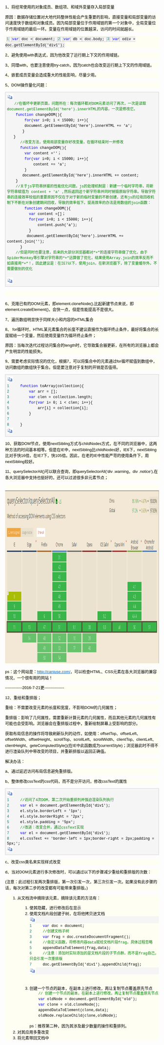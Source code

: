 <?xml version="1.0" encoding="UTF-8"?>
<!DOCTYPE html PUBLIC "-//W3C//DTD XHTML 1.0 Transitional//EN" "http://www.w3.org/TR/xhtml1/DTD/xhtml1-transitional.dtd">
<html><head><meta http-equiv="Content-Type" content="text/html; charset=UTF-8"/><meta name="exporter-version" content="Evernote Mac 6.12.2 (455489)"/><meta name="author" content="Tiffany"/><meta name="created" content="2017-10-26 13:28:31 +0000"/><meta name="source" content="desktop.mac"/><meta name="updated" content="2017-10-26 13:28:53 +0000"/><title>高性能javascript</title></head><body><div><span style="line-height: 1.5; color: rgb(0, 0, 0); font-size: 13px; text-indent: 0px; font-family: Verdana, Arial, Helvetica, sans-serif; font-variant-ligatures: normal; font-variant-caps: normal; letter-spacing: normal; orphans: 2; text-transform: none; white-space: normal; widows: 2; word-spacing: 0px; -webkit-text-stroke-width: 0px; background-color: rgb(254, 254, 242); -en-paragraph: true;">1、将经常使用的对象成员、数组项、和域外变量存入局部变量</span></div><div style="padding: 0px; line-height: 1.5; color: rgb(0, 0, 0); font-size: 13px; text-indent: 0px; font-family: Verdana, Arial, Helvetica, sans-serif; font-variant-ligatures: normal; font-variant-caps: normal; letter-spacing: normal; orphans: 2; text-align: left; text-transform: none; white-space: normal; widows: 2; word-spacing: 0px; -webkit-text-stroke-width: 0px; background-color: rgb(254, 254, 242); -en-paragraph: true; margin-top: 1em; margin-bottom: 1em;"><span style="line-height: 1.5; color: rgb(0, 0, 0); font-size: 13px; text-indent: 0px; font-family: Verdana, Arial, Helvetica, sans-serif; font-variant-ligatures: normal; font-variant-caps: normal; letter-spacing: normal; orphans: 2; text-transform: none; white-space: normal; widows: 2; word-spacing: 0px; -webkit-text-stroke-width: 0px; background-color: rgb(254, 254, 242); -en-paragraph: true;">原因：数据存储位置对大地代码整体性能会产生重要的影响，直接变量和局部变量的访问速度快于数组和对象成员。因为局部变量位于作用域链的第一个对象中，全局变量位于作用域链的最后一环。变量在作用域链的位置越深，访问的时间就越长。</span></div><div style="padding: 0px; line-height: 1.5; color: rgb(0, 0, 0); font-size: 13px; text-indent: 0px; font-family: Verdana, Arial, Helvetica, sans-serif; font-variant-ligatures: normal; font-variant-caps: normal; letter-spacing: normal; orphans: 2; text-align: left; text-transform: none; white-space: normal; widows: 2; word-spacing: 0px; -webkit-text-stroke-width: 0px; background-color: rgb(254, 254, 242); -en-paragraph: true; margin-top: 1em; margin-bottom: 1em;"><span style="line-height: 1.5; color: rgb(0, 0, 0); font-size: 13px; text-indent: 0px; font-family: Verdana, Arial, Helvetica, sans-serif; font-variant-ligatures: normal; font-variant-caps: normal; letter-spacing: normal; orphans: 2; text-transform: none; white-space: normal; widows: 2; word-spacing: 0px; -webkit-text-stroke-width: 0px; background-color: rgb(254, 254, 242); -en-paragraph: true;"> </span><span style="line-height: 1.5; color: rgb(0, 128, 128); font-size: 12px !important; text-indent: 0px; font-family: &quot;Courier New&quot; !important; font-variant-ligatures: normal; font-variant-caps: normal; letter-spacing: normal; orphans: 2; text-transform: none; white-space: normal; widows: 2; word-spacing: 0px; -webkit-text-stroke-width: 0px; background-color: rgb(245, 245, 245); -en-paragraph: true; border: 1px solid rgb(204, 204, 204); overflow: auto;">1</span><span style="line-height: 1.5; color: rgb(0, 0, 0); font-size: 12px !important; text-indent: 0px; font-family: &quot;Courier New&quot; !important; font-variant-ligatures: normal; font-variant-caps: normal; letter-spacing: normal; orphans: 2; text-transform: none; white-space: normal; widows: 2; word-spacing: 0px; -webkit-text-stroke-width: 0px; background-color: rgb(245, 245, 245); -en-paragraph: true; border: 1px solid rgb(204, 204, 204); overflow: auto;"> </span><span style="line-height: 1.5; color: rgb(0, 0, 255); font-size: 12px !important; text-indent: 0px; font-family: &quot;Courier New&quot; !important; font-variant-ligatures: normal; font-variant-caps: normal; letter-spacing: normal; orphans: 2; text-transform: none; white-space: normal; widows: 2; word-spacing: 0px; -webkit-text-stroke-width: 0px; background-color: rgb(245, 245, 245); -en-paragraph: true; border: 1px solid rgb(204, 204, 204); overflow: auto;">var</span><span style="line-height: 1.5; color: rgb(0, 0, 0); font-size: 12px !important; text-indent: 0px; font-family: &quot;Courier New&quot; !important; font-variant-ligatures: normal; font-variant-caps: normal; letter-spacing: normal; orphans: 2; text-transform: none; white-space: normal; widows: 2; word-spacing: 0px; -webkit-text-stroke-width: 0px; background-color: rgb(245, 245, 245); -en-paragraph: true; border: 1px solid rgb(204, 204, 204); overflow: auto;"> doc =</span><span style="line-height: 1.5; color: rgb(0, 0, 0); font-size: 12px !important; text-indent: 0px; font-family: &quot;Courier New&quot; !important; font-variant-ligatures: normal; font-variant-caps: normal; letter-spacing: normal; orphans: 2; text-transform: none; white-space: normal; widows: 2; word-spacing: 0px; -webkit-text-stroke-width: 0px; background-color: rgb(245, 245, 245); -en-paragraph: true; border: 1px solid rgb(204, 204, 204); overflow: auto;"> document; </span><span style="line-height: 1.5; color: rgb(0, 128, 128); font-size: 12px !important; text-indent: 0px; font-family: &quot;Courier New&quot; !important; font-variant-ligatures: normal; font-variant-caps: normal; letter-spacing: normal; orphans: 2; text-transform: none; white-space: normal; widows: 2; word-spacing: 0px; -webkit-text-stroke-width: 0px; background-color: rgb(245, 245, 245); -en-paragraph: true; border: 1px solid rgb(204, 204, 204); overflow: auto;">2</span><span style="line-height: 1.5; color: rgb(0, 0, 0); font-size: 12px !important; text-indent: 0px; font-family: &quot;Courier New&quot; !important; font-variant-ligatures: normal; font-variant-caps: normal; letter-spacing: normal; orphans: 2; text-transform: none; white-space: normal; widows: 2; word-spacing: 0px; -webkit-text-stroke-width: 0px; background-color: rgb(245, 245, 245); -en-paragraph: true; border: 1px solid rgb(204, 204, 204); overflow: auto;"> </span><span style="line-height: 1.5; color: rgb(0, 0, 255); font-size: 12px !important; text-indent: 0px; font-family: &quot;Courier New&quot; !important; font-variant-ligatures: normal; font-variant-caps: normal; letter-spacing: normal; orphans: 2; text-transform: none; white-space: normal; widows: 2; word-spacing: 0px; -webkit-text-stroke-width: 0px; background-color: rgb(245, 245, 245); -en-paragraph: true; border: 1px solid rgb(204, 204, 204); overflow: auto;">var</span><span style="line-height: 1.5; color: rgb(0, 0, 0); font-size: 12px !important; text-indent: 0px; font-family: &quot;Courier New&quot; !important; font-variant-ligatures: normal; font-variant-caps: normal; letter-spacing: normal; orphans: 2; text-transform: none; white-space: normal; widows: 2; word-spacing: 0px; -webkit-text-stroke-width: 0px; background-color: rgb(245, 245, 245); -en-paragraph: true; border: 1px solid rgb(204, 204, 204); overflow: auto;"> db =</span><span style="line-height: 1.5; color: rgb(0, 0, 0); font-size: 12px !important; text-indent: 0px; font-family: &quot;Courier New&quot; !important; font-variant-ligatures: normal; font-variant-caps: normal; letter-spacing: normal; orphans: 2; text-transform: none; white-space: normal; widows: 2; word-spacing: 0px; -webkit-text-stroke-width: 0px; background-color: rgb(245, 245, 245); -en-paragraph: true; border: 1px solid rgb(204, 204, 204); overflow: auto;"> doc.body; </span><span style="line-height: 1.5; color: rgb(0, 128, 128); font-size: 12px !important; text-indent: 0px; font-family: &quot;Courier New&quot; !important; font-variant-ligatures: normal; font-variant-caps: normal; letter-spacing: normal; orphans: 2; text-transform: none; white-space: normal; widows: 2; word-spacing: 0px; -webkit-text-stroke-width: 0px; background-color: rgb(245, 245, 245); -en-paragraph: true; border: 1px solid rgb(204, 204, 204); overflow: auto;">3</span><span style="line-height: 1.5; color: rgb(0, 0, 0); font-size: 12px !important; text-indent: 0px; font-family: &quot;Courier New&quot; !important; font-variant-ligatures: normal; font-variant-caps: normal; letter-spacing: normal; orphans: 2; text-transform: none; white-space: normal; widows: 2; word-spacing: 0px; -webkit-text-stroke-width: 0px; background-color: rgb(245, 245, 245); -en-paragraph: true; border: 1px solid rgb(204, 204, 204); overflow: auto;"> </span><span style="line-height: 1.5; color: rgb(0, 0, 255); font-size: 12px !important; text-indent: 0px; font-family: &quot;Courier New&quot; !important; font-variant-ligatures: normal; font-variant-caps: normal; letter-spacing: normal; orphans: 2; text-transform: none; white-space: normal; widows: 2; word-spacing: 0px; -webkit-text-stroke-width: 0px; background-color: rgb(245, 245, 245); -en-paragraph: true; border: 1px solid rgb(204, 204, 204); overflow: auto;">var</span><span style="line-height: 1.5; color: rgb(0, 0, 0); font-size: 12px !important; text-indent: 0px; font-family: &quot;Courier New&quot; !important; font-variant-ligatures: normal; font-variant-caps: normal; letter-spacing: normal; orphans: 2; text-transform: none; white-space: normal; widows: 2; word-spacing: 0px; -webkit-text-stroke-width: 0px; background-color: rgb(245, 245, 245); -en-paragraph: true; border: 1px solid rgb(204, 204, 204); overflow: auto;"> odiv = doc.getElementById('div1');</span><span style="line-height: 1.5; color: rgb(0, 0, 0); font-size: 13px; text-indent: 0px; font-family: Verdana, Arial, Helvetica, sans-serif; font-variant-ligatures: normal; font-variant-caps: normal; letter-spacing: normal; orphans: 2; text-transform: none; white-space: normal; widows: 2; word-spacing: 0px; -webkit-text-stroke-width: 0px; background-color: rgb(254, 254, 242); -en-paragraph: true;"> </span></div><div style="padding: 0px; line-height: 1.5; color: rgb(0, 0, 0); font-size: 13px; text-indent: 0px; font-family: Verdana, Arial, Helvetica, sans-serif; font-variant-ligatures: normal; font-variant-caps: normal; letter-spacing: normal; orphans: 2; text-align: left; text-transform: none; white-space: normal; widows: 2; word-spacing: 0px; -webkit-text-stroke-width: 0px; background-color: rgb(254, 254, 242); -en-paragraph: true; margin-top: 1em; margin-bottom: 1em;"><span style="line-height: 1.5; color: rgb(0, 0, 0); font-size: 13px; text-indent: 0px; font-family: Verdana, Arial, Helvetica, sans-serif; font-variant-ligatures: normal; font-variant-caps: normal; letter-spacing: normal; orphans: 2; text-transform: none; white-space: normal; widows: 2; word-spacing: 0px; -webkit-text-stroke-width: 0px; background-color: rgb(254, 254, 242); -en-paragraph: true;">2、避免使用with表达式，因为他改变了运行期上下文的作用域链。</span></div><div style="padding: 0px; line-height: 1.5; color: rgb(0, 0, 0); font-size: 13px; text-indent: 0px; font-family: Verdana, Arial, Helvetica, sans-serif; font-variant-ligatures: normal; font-variant-caps: normal; letter-spacing: normal; orphans: 2; text-align: left; text-transform: none; white-space: normal; widows: 2; word-spacing: 0px; -webkit-text-stroke-width: 0px; background-color: rgb(254, 254, 242); -en-paragraph: true; margin-top: 1em; margin-bottom: 1em;"><span style="line-height: 1.5; color: rgb(0, 0, 0); font-size: 13px; text-indent: 0px; font-family: Verdana, Arial, Helvetica, sans-serif; font-variant-ligatures: normal; font-variant-caps: normal; letter-spacing: normal; orphans: 2; text-transform: none; white-space: normal; widows: 2; word-spacing: 0px; -webkit-text-stroke-width: 0px; background-color: rgb(254, 254, 242); -en-paragraph: true;">3、同理with，也要注意使用try-catch，因为catch也会改变运行期上下文的作用域链。</span></div><div style="padding: 0px; line-height: 1.5; color: rgb(0, 0, 0); font-size: 13px; text-indent: 0px; font-family: Verdana, Arial, Helvetica, sans-serif; font-variant-ligatures: normal; font-variant-caps: normal; letter-spacing: normal; orphans: 2; text-align: left; text-transform: none; white-space: normal; widows: 2; word-spacing: 0px; -webkit-text-stroke-width: 0px; background-color: rgb(254, 254, 242); -en-paragraph: true; margin-top: 1em; margin-bottom: 1em;"><span style="line-height: 1.5; color: rgb(0, 0, 0); font-size: 13px; text-indent: 0px; font-family: Verdana, Arial, Helvetica, sans-serif; font-variant-ligatures: normal; font-variant-caps: normal; letter-spacing: normal; orphans: 2; text-transform: none; white-space: normal; widows: 2; word-spacing: 0px; -webkit-text-stroke-width: 0px; background-color: rgb(254, 254, 242); -en-paragraph: true;">4、嵌套成员变量会造成重大的性能影响，尽量少用。</span></div><div style="padding: 0px; line-height: 1.5; color: rgb(0, 0, 0); font-size: 13px; text-indent: 0px; font-family: Verdana, Arial, Helvetica, sans-serif; font-variant-ligatures: normal; font-variant-caps: normal; letter-spacing: normal; orphans: 2; text-align: left; text-transform: none; white-space: normal; widows: 2; word-spacing: 0px; -webkit-text-stroke-width: 0px; background-color: rgb(254, 254, 242); -en-paragraph: true; margin-top: 1em; margin-bottom: 1em;"><span style="line-height: 1.5; color: rgb(0, 0, 0); font-size: 13px; text-indent: 0px; font-family: Verdana, Arial, Helvetica, sans-serif; font-variant-ligatures: normal; font-variant-caps: normal; letter-spacing: normal; orphans: 2; text-transform: none; white-space: normal; widows: 2; word-spacing: 0px; -webkit-text-stroke-width: 0px; background-color: rgb(254, 254, 242); -en-paragraph: true;">5、DOM操作量化问题：</span></div><div style="padding: 5px; background-color: rgb(245, 245, 245); border: 1px solid rgb(204, 204, 204); overflow: auto; color: rgb(0, 0, 0); font-family: &quot;Courier New&quot; !important; font-size: 12px !important; font-variant-ligatures: normal; font-variant-caps: normal; letter-spacing: normal; orphans: 2; text-align: left; text-indent: 0px; text-transform: none; white-space: normal; widows: 2; word-spacing: 0px; -webkit-text-stroke-width: 0px;"><div style="padding: 0px; background-color: rgb(245, 245, 245);"><img src="%E9%AB%98%E6%80%A7%E8%83%BDjavascript.resources/7CBFD468-3EA4-4FCA-B729-F1941E90D147.gif" height="20" width="20"/></div><div style="padding: 0px; white-space: pre-wrap; word-wrap: break-word; font-family: &quot;Courier New&quot; !important; font-size: 12px !important;"><div><span style="font-family: &quot;Courier New&quot; !important; font-size: 12px !important; line-height: 1.5; color: rgb(0, 128, 0);">　　//</span><span style="font-family: &quot;Courier New&quot; !important; font-size: 12px !important; line-height: 1.5; color: rgb(0, 128, 0);">在循坏中更新页面，问题所在：每次循环都对DOM元素访问了两次，一次是读取document.getElementById('here').innerHTML的内容，一次是修改它。</span></div><div>    <span style="font-family: &quot;Courier New&quot; !important; font-size: 12px !important; line-height: 1.5; color: rgb(0, 0, 255);">function</span><span style="font-family: &quot;Courier New&quot; !important; font-size: 12px !important; line-height: 1.5; color: rgb(0, 0, 0);"> changeDOM(){</span></div><div><span style="font-family: &quot;Courier New&quot; !important; font-size: 12px !important; line-height: 1.5; color: rgb(0, 0, 0);">        </span><span style="font-family: &quot;Courier New&quot; !important; font-size: 12px !important; line-height: 1.5; color: rgb(0, 0, 255);">for</span>(<span style="font-family: &quot;Courier New&quot; !important; font-size: 12px !important; line-height: 1.5; color: rgb(0, 0, 255);">var</span> i=0; i &lt; 15000; i++<span style="font-family: &quot;Courier New&quot; !important; font-size: 12px !important; line-height: 1.5; color: rgb(0, 0, 0);">){</span></div><div><span style="font-family: &quot;Courier New&quot; !important; font-size: 12px !important; line-height: 1.5; color: rgb(0, 0, 0);">        document.getElementById(</span>'here').innerHTML += 'a'<span style="font-family: &quot;Courier New&quot; !important; font-size: 12px !important; line-height: 1.5; color: rgb(0, 0, 0);">;</span></div><div><span style="font-family: &quot;Courier New&quot; !important; font-size: 12px !important; line-height: 1.5; color: rgb(0, 0, 0);">       }</span></div><div><span style="font-family: &quot;Courier New&quot; !important; font-size: 12px !important; line-height: 1.5; color: rgb(0, 0, 0);" /></div><div><span style="font-family: &quot;Courier New&quot; !important; font-size: 12px !important; line-height: 1.5; color: rgb(0, 0, 0);">   }    </span></div><div><span style="font-family: &quot;Courier New&quot; !important; font-size: 12px !important; line-height: 1.5; color: rgb(0, 0, 0);">      </span><span style="font-family: &quot;Courier New&quot; !important; font-size: 12px !important; line-height: 1.5; color: rgb(0, 128, 0);">//</span><span style="font-family: &quot;Courier New&quot; !important; font-size: 12px !important; line-height: 1.5; color: rgb(0, 128, 0);">改变方法，使用局部变量存好改变量，在循环结束时一并修改</span></div><div>      <span style="font-family: &quot;Courier New&quot; !important; font-size: 12px !important; line-height: 1.5; color: rgb(0, 0, 255);">function</span><span style="font-family: &quot;Courier New&quot; !important; font-size: 12px !important; line-height: 1.5; color: rgb(0, 0, 0);"> changeDOM(){</span></div><div><span style="font-family: &quot;Courier New&quot; !important; font-size: 12px !important; line-height: 1.5; color: rgb(0, 0, 0);">        </span><span style="font-family: &quot;Courier New&quot; !important; font-size: 12px !important; line-height: 1.5; color: rgb(0, 0, 255);">var</span> content =''<span style="font-family: &quot;Courier New&quot; !important; font-size: 12px !important; line-height: 1.5; color: rgb(0, 0, 0);">；</span></div><div><span style="font-family: &quot;Courier New&quot; !important; font-size: 12px !important; line-height: 1.5; color: rgb(0, 0, 0);">        </span><span style="font-family: &quot;Courier New&quot; !important; font-size: 12px !important; line-height: 1.5; color: rgb(0, 0, 255);">for</span>(<span style="font-family: &quot;Courier New&quot; !important; font-size: 12px !important; line-height: 1.5; color: rgb(0, 0, 255);">var</span> i=0; i &lt; 15000; i++<span style="font-family: &quot;Courier New&quot; !important; font-size: 12px !important; line-height: 1.5; color: rgb(0, 0, 0);">){</span></div><div><span style="font-family: &quot;Courier New&quot; !important; font-size: 12px !important; line-height: 1.5; color: rgb(0, 0, 0);">            content </span>+= 'a'<span style="font-family: &quot;Courier New&quot; !important; font-size: 12px !important; line-height: 1.5; color: rgb(0, 0, 0);">;</span></div><div><span style="font-family: &quot;Courier New&quot; !important; font-size: 12px !important; line-height: 1.5; color: rgb(0, 0, 0);">        }</span></div><div><span style="font-family: &quot;Courier New&quot; !important; font-size: 12px !important; line-height: 1.5; color: rgb(0, 0, 0);">       document.getElementById(</span>'here').innerHTML +=<span style="font-family: &quot;Courier New&quot; !important; font-size: 12px !important; line-height: 1.5; color: rgb(0, 0, 0);"> content;</span></div><div><span style="font-family: &quot;Courier New&quot; !important; font-size: 12px !important; line-height: 1.5; color: rgb(0, 0, 0);">    }</span></div><div><span style="font-family: &quot;Courier New&quot; !important; font-size: 12px !important; line-height: 1.5; color: rgb(0, 0, 0);">    </span><span style="font-family: &quot;Courier New&quot; !important; font-size: 12px !important; line-height: 1.5; color: rgb(0, 128, 0);">//</span><span style="font-family: &quot;Courier New&quot; !important; font-size: 12px !important; line-height: 1.5; color: rgb(0, 128, 0);">关于js字符串拼接的性能优化问题，js的处理机制是：新建一个临时字符串，将新字符串赋值为 content + 'a' ,然后返回这个新字符串并同时销毁原始字符串。导致字符串的连接效率较低的重要原因不仅在于对于新的临时变量的不断创建，还有js的垃圾回收机制下不断在对象创建期间回收，导致的效率低下。提高效率的办法是用数组的join函数：</span></div><div>        <span style="font-family: &quot;Courier New&quot; !important; font-size: 12px !important; line-height: 1.5; color: rgb(0, 0, 255);">function</span><span style="font-family: &quot;Courier New&quot; !important; font-size: 12px !important; line-height: 1.5; color: rgb(0, 0, 0);"> changeDOM(){</span></div><div><span style="font-family: &quot;Courier New&quot; !important; font-size: 12px !important; line-height: 1.5; color: rgb(0, 0, 0);">          </span><span style="font-family: &quot;Courier New&quot; !important; font-size: 12px !important; line-height: 1.5; color: rgb(0, 0, 255);">var</span> content =<span style="font-family: &quot;Courier New&quot; !important; font-size: 12px !important; line-height: 1.5; color: rgb(0, 0, 0);">[]；</span></div><div><span style="font-family: &quot;Courier New&quot; !important; font-size: 12px !important; line-height: 1.5; color: rgb(0, 0, 0);">          </span><span style="font-family: &quot;Courier New&quot; !important; font-size: 12px !important; line-height: 1.5; color: rgb(0, 0, 255);">for</span>(<span style="font-family: &quot;Courier New&quot; !important; font-size: 12px !important; line-height: 1.5; color: rgb(0, 0, 255);">var</span> i=0; i &lt; 15000; i++<span style="font-family: &quot;Courier New&quot; !important; font-size: 12px !important; line-height: 1.5; color: rgb(0, 0, 0);">){</span></div><div><span style="font-family: &quot;Courier New&quot; !important; font-size: 12px !important; line-height: 1.5; color: rgb(0, 0, 0);">              content.push(</span>'a'<span style="font-family: &quot;Courier New&quot; !important; font-size: 12px !important; line-height: 1.5; color: rgb(0, 0, 0);">);</span></div><div><span style="font-family: &quot;Courier New&quot; !important; font-size: 12px !important; line-height: 1.5; color: rgb(0, 0, 0);">          }</span></div><div><span style="font-family: &quot;Courier New&quot; !important; font-size: 12px !important; line-height: 1.5; color: rgb(0, 0, 0);">         document.getElementById(</span>'here').innerHTML += content.join(''<span style="font-family: &quot;Courier New&quot; !important; font-size: 12px !important; line-height: 1.5; color: rgb(0, 0, 0);">);</span></div><div><span style="font-family: &quot;Courier New&quot; !important; font-size: 12px !important; line-height: 1.5; color: rgb(0, 0, 0);">      }</span></div><div><span style="font-family: &quot;Courier New&quot; !important; font-size: 12px !important; line-height: 1.5; color: rgb(0, 0, 0);">    </span><span style="font-family: &quot;Courier New&quot; !important; font-size: 12px !important; line-height: 1.5; color: rgb(0, 128, 0);">//</span><span style="font-family: &quot;Courier New&quot; !important; font-size: 12px !important; line-height: 1.5; color: rgb(0, 128, 0);">但是同时也要注意，后来的大部分浏览器都对“+”的连接字符串做了优化，由于SpiderMonkey等引擎对字符串的“+”运算做了优化，结果使用Array.join的效率反而不如直接用“+”！，因此建议是：在IE7以下，使用join，在新浏览器下，除了变量缓存外，不需要做别的优化</span></div><div>　　　　　　</div></div><div style="padding: 0px; background-color: rgb(245, 245, 245);"><img src="%E9%AB%98%E6%80%A7%E8%83%BDjavascript.resources/7CBFD468-3EA4-4FCA-B729-F1941E90D147.gif" height="20" width="20"/></div></div><div style="padding: 0px; line-height: 1.5; color: rgb(0, 0, 0); font-size: 13px; text-indent: 0px; font-family: Verdana, Arial, Helvetica, sans-serif; font-variant-ligatures: normal; font-variant-caps: normal; letter-spacing: normal; orphans: 2; text-align: left; text-transform: none; white-space: normal; widows: 2; word-spacing: 0px; -webkit-text-stroke-width: 0px; background-color: rgb(254, 254, 242); -en-paragraph: true; margin-top: 1em; margin-bottom: 1em;"><span style="line-height: 1.5; color: rgb(0, 0, 0); font-size: 13px; text-indent: 0px; font-family: Verdana, Arial, Helvetica, sans-serif; font-variant-ligatures: normal; font-variant-caps: normal; letter-spacing: normal; orphans: 2; text-transform: none; white-space: normal; widows: 2; word-spacing: 0px; -webkit-text-stroke-width: 0px; background-color: rgb(254, 254, 242); -en-paragraph: true;"> </span></div><div style="padding: 0px; line-height: 1.5; color: rgb(0, 0, 0); font-size: 13px; text-indent: 0px; font-family: Verdana, Arial, Helvetica, sans-serif; font-variant-ligatures: normal; font-variant-caps: normal; letter-spacing: normal; orphans: 2; text-align: left; text-transform: none; white-space: normal; widows: 2; word-spacing: 0px; -webkit-text-stroke-width: 0px; background-color: rgb(254, 254, 242); -en-paragraph: true; margin-top: 1em; margin-bottom: 1em;"><span style="line-height: 1.5; color: rgb(0, 0, 0); font-size: 13px; text-indent: 0px; font-family: Verdana, Arial, Helvetica, sans-serif; font-variant-ligatures: normal; font-variant-caps: normal; letter-spacing: normal; orphans: 2; text-transform: none; white-space: normal; widows: 2; word-spacing: 0px; -webkit-text-stroke-width: 0px; background-color: rgb(254, 254, 242); -en-paragraph: true;">6、克隆已有的DOM元素，即element.cloneNode(),比起新建节点来说，即element.createElement()，会快一点，但是性能提高不是很大。</span></div><div style="padding: 0px; line-height: 1.5; color: rgb(0, 0, 0); font-size: 13px; text-indent: 0px; font-family: Verdana, Arial, Helvetica, sans-serif; font-variant-ligatures: normal; font-variant-caps: normal; letter-spacing: normal; orphans: 2; text-align: left; text-transform: none; white-space: normal; widows: 2; word-spacing: 0px; -webkit-text-stroke-width: 0px; background-color: rgb(254, 254, 242); -en-paragraph: true; margin-top: 1em; margin-bottom: 1em;"><span style="line-height: 1.5; color: rgb(0, 0, 0); font-size: 13px; text-indent: 0px; font-family: Verdana, Arial, Helvetica, sans-serif; font-variant-ligatures: normal; font-variant-caps: normal; letter-spacing: normal; orphans: 2; text-transform: none; white-space: normal; widows: 2; word-spacing: 0px; -webkit-text-stroke-width: 0px; background-color: rgb(254, 254, 242); -en-paragraph: true;">7、遍历数组明显快于同样大小和内容的HTML集合</span></div><div style="padding: 0px; line-height: 1.5; color: rgb(0, 0, 0); font-size: 13px; text-indent: 0px; font-family: Verdana, Arial, Helvetica, sans-serif; font-variant-ligatures: normal; font-variant-caps: normal; letter-spacing: normal; orphans: 2; text-align: left; text-transform: none; white-space: normal; widows: 2; word-spacing: 0px; -webkit-text-stroke-width: 0px; background-color: rgb(254, 254, 242); -en-paragraph: true; margin-top: 1em; margin-bottom: 1em;"><span style="line-height: 1.5; color: rgb(0, 0, 0); font-size: 13px; text-indent: 0px; font-family: Verdana, Arial, Helvetica, sans-serif; font-variant-ligatures: normal; font-variant-caps: normal; letter-spacing: normal; orphans: 2; text-transform: none; white-space: normal; widows: 2; word-spacing: 0px; -webkit-text-stroke-width: 0px; background-color: rgb(254, 254, 242); -en-paragraph: true;">8、 for循环时，HTML某元素集合的长度不建议直接作为循环终止条件，最好将集合的长度赋给一个变量，然后使用变量作为循环终止条件；</span></div><div style="padding: 0px; line-height: 1.5; color: rgb(0, 0, 0); font-size: 13px; text-indent: 0px; font-family: Verdana, Arial, Helvetica, sans-serif; font-variant-ligatures: normal; font-variant-caps: normal; letter-spacing: normal; orphans: 2; text-align: left; text-transform: none; white-space: normal; widows: 2; word-spacing: 0px; -webkit-text-stroke-width: 0px; background-color: rgb(254, 254, 242); -en-paragraph: true; margin-top: 1em; margin-bottom: 1em;"><span style="line-height: 1.5; color: rgb(0, 0, 0); font-size: 13px; text-indent: 0px; font-family: Verdana, Arial, Helvetica, sans-serif; font-variant-ligatures: normal; font-variant-caps: normal; letter-spacing: normal; orphans: 2; text-transform: none; white-space: normal; widows: 2; word-spacing: 0px; -webkit-text-stroke-width: 0px; background-color: rgb(254, 254, 242); -en-paragraph: true;">原因：当每次迭代过程访问集合的length时，它导致集合器更新，在所有的浏览器上都会产生明显的性能损失。</span></div><div style="padding: 0px; line-height: 1.5; color: rgb(0, 0, 0); font-size: 13px; text-indent: 0px; font-family: Verdana, Arial, Helvetica, sans-serif; font-variant-ligatures: normal; font-variant-caps: normal; letter-spacing: normal; orphans: 2; text-align: left; text-transform: none; white-space: normal; widows: 2; word-spacing: 0px; -webkit-text-stroke-width: 0px; background-color: rgb(254, 254, 242); -en-paragraph: true; margin-top: 1em; margin-bottom: 1em;"><span style="line-height: 1.5; color: rgb(0, 0, 0); font-size: 13px; text-indent: 0px; font-family: Verdana, Arial, Helvetica, sans-serif; font-variant-ligatures: normal; font-variant-caps: normal; letter-spacing: normal; orphans: 2; text-transform: none; white-space: normal; widows: 2; word-spacing: 0px; -webkit-text-stroke-width: 0px; background-color: rgb(254, 254, 242); -en-paragraph: true;">9、需要考虑实际情况的优化，根据7，可以将集合中的元素通过for循坏赋值到数组中，访问数组的数组快于集合。但是要注意对于复制的开销是否值得。</span></div><div style="padding: 5px; background-color: rgb(245, 245, 245); border: 1px solid rgb(204, 204, 204); overflow: auto; color: rgb(0, 0, 0); font-family: &quot;Courier New&quot; !important; font-size: 12px !important; font-variant-ligatures: normal; font-variant-caps: normal; letter-spacing: normal; orphans: 2; text-align: left; text-indent: 0px; text-transform: none; white-space: normal; widows: 2; word-spacing: 0px; -webkit-text-stroke-width: 0px;"><div style="padding: 0px; background-color: rgb(245, 245, 245);"><img src="%E9%AB%98%E6%80%A7%E8%83%BDjavascript.resources/7CBFD468-3EA4-4FCA-B729-F1941E90D147.gif" height="20" width="20"/></div><div style="padding: 0px; white-space: pre-wrap; word-wrap: break-word; font-family: &quot;Courier New&quot; !important; font-size: 12px !important;"><div><span style="font-family: &quot;Courier New&quot; !important; font-size: 12px !important; line-height: 1.5; color: rgb(0, 128, 128);">1</span>     <span style="font-family: &quot;Courier New&quot; !important; font-size: 12px !important; line-height: 1.5; color: rgb(0, 0, 255);">function</span><span style="font-family: &quot;Courier New&quot; !important; font-size: 12px !important; line-height: 1.5; color: rgb(0, 0, 0);"> toArray(collection){</span></div><div><span style="font-family: &quot;Courier New&quot; !important; font-size: 12px !important; line-height: 1.5; color: rgb(0, 128, 128);">2</span>         <span style="font-family: &quot;Courier New&quot; !important; font-size: 12px !important; line-height: 1.5; color: rgb(0, 0, 255);">var</span> arr =<span style="font-family: &quot;Courier New&quot; !important; font-size: 12px !important; line-height: 1.5; color: rgb(0, 0, 0);"> [];</span></div><div><span style="font-family: &quot;Courier New&quot; !important; font-size: 12px !important; line-height: 1.5; color: rgb(0, 128, 128);">3</span>         <span style="font-family: &quot;Courier New&quot; !important; font-size: 12px !important; line-height: 1.5; color: rgb(0, 0, 255);">var</span> clen =<span style="font-family: &quot;Courier New&quot; !important; font-size: 12px !important; line-height: 1.5; color: rgb(0, 0, 0);"> collection.length;</span></div><div><span style="font-family: &quot;Courier New&quot; !important; font-size: 12px !important; line-height: 1.5; color: rgb(0, 128, 128);">4</span>         <span style="font-family: &quot;Courier New&quot; !important; font-size: 12px !important; line-height: 1.5; color: rgb(0, 0, 255);">for</span>(<span style="font-family: &quot;Courier New&quot; !important; font-size: 12px !important; line-height: 1.5; color: rgb(0, 0, 255);">var</span> i= 0; i &lt; clen; i++<span style="font-family: &quot;Courier New&quot; !important; font-size: 12px !important; line-height: 1.5; color: rgb(0, 0, 0);">){</span></div><div><span style="font-family: &quot;Courier New&quot; !important; font-size: 12px !important; line-height: 1.5; color: rgb(0, 128, 128);">5</span>             arr[i] =<span style="font-family: &quot;Courier New&quot; !important; font-size: 12px !important; line-height: 1.5; color: rgb(0, 0, 0);"> collection[i];</span></div><div><span style="font-family: &quot;Courier New&quot; !important; font-size: 12px !important; line-height: 1.5; color: rgb(0, 128, 128);">6</span> <span style="font-family: &quot;Courier New&quot; !important; font-size: 12px !important; line-height: 1.5; color: rgb(0, 0, 0);">        }</span></div><div><span style="font-family: &quot;Courier New&quot; !important; font-size: 12px !important; line-height: 1.5; color: rgb(0, 128, 128);">7</span> </div><div><span style="font-family: &quot;Courier New&quot; !important; font-size: 12px !important; line-height: 1.5; color: rgb(0, 128, 128);">8</span>     }</div></div><div style="padding: 0px; background-color: rgb(245, 245, 245);"><img src="%E9%AB%98%E6%80%A7%E8%83%BDjavascript.resources/7CBFD468-3EA4-4FCA-B729-F1941E90D147.gif" height="20" width="20"/></div></div><div style="padding: 0px; line-height: 1.5; color: rgb(0, 0, 0); font-size: 13px; text-indent: 0px; font-family: Verdana, Arial, Helvetica, sans-serif; font-variant-ligatures: normal; font-variant-caps: normal; letter-spacing: normal; orphans: 2; text-align: left; text-transform: none; white-space: normal; widows: 2; word-spacing: 0px; -webkit-text-stroke-width: 0px; background-color: rgb(254, 254, 242); -en-paragraph: true; margin-top: 1em; margin-bottom: 1em;"><span style="line-height: 1.5; color: rgb(0, 0, 0); font-size: 13px; text-indent: 0px; font-family: Verdana, Arial, Helvetica, sans-serif; font-variant-ligatures: normal; font-variant-caps: normal; letter-spacing: normal; orphans: 2; text-transform: none; white-space: normal; widows: 2; word-spacing: 0px; -webkit-text-stroke-width: 0px; background-color: rgb(254, 254, 242); -en-paragraph: true;">10、获取DOM节点，使用nextSibling方式与childNodes方式，在不同的浏览器中，这两种方法的时间基本相等。但是在IE中，nextSibling比childNodes好，IE6下，nextSibling比对手快16倍，在IE7下，快105倍。因此，在老的IE中性能严苛的使用条件下，用nextSibling较好。</span></div><div style="padding: 0px; line-height: 1.5; color: rgb(0, 0, 0); font-size: 13px; text-indent: 0px; font-family: Verdana, Arial, Helvetica, sans-serif; font-variant-ligatures: normal; font-variant-caps: normal; letter-spacing: normal; orphans: 2; text-align: left; text-transform: none; white-space: normal; widows: 2; word-spacing: 0px; -webkit-text-stroke-width: 0px; background-color: rgb(254, 254, 242); -en-paragraph: true; margin-top: 1em; margin-bottom: 1em;"><span style="line-height: 1.5; color: rgb(0, 0, 0); font-size: 13px; text-indent: 0px; font-family: Verdana, Arial, Helvetica, sans-serif; font-variant-ligatures: normal; font-variant-caps: normal; letter-spacing: normal; orphans: 2; text-transform: none; white-space: normal; widows: 2; word-spacing: 0px; -webkit-text-stroke-width: 0px; background-color: rgb(254, 254, 242); -en-paragraph: true;">11、querySelectorAll()可以联合查询，即querySelectorAll(‘div .warning，div .notice’),在各大浏览器中支持也挺好的，还可以过滤很多非元素节点；</span></div><div style="padding: 0px; line-height: 1.5; color: rgb(0, 0, 0); font-size: 13px; text-indent: 0px; font-family: Verdana, Arial, Helvetica, sans-serif; font-variant-ligatures: normal; font-variant-caps: normal; letter-spacing: normal; orphans: 2; text-align: left; text-transform: none; white-space: normal; widows: 2; word-spacing: 0px; -webkit-text-stroke-width: 0px; background-color: rgb(254, 254, 242); -en-paragraph: true; margin-top: 1em; margin-bottom: 1em;"><span style="line-height: 1.5; color: rgb(0, 0, 0); font-size: 13px; text-indent: 0px; font-family: Verdana, Arial, Helvetica, sans-serif; font-variant-ligatures: normal; font-variant-caps: normal; letter-spacing: normal; orphans: 2; text-transform: none; white-space: normal; widows: 2; word-spacing: 0px; -webkit-text-stroke-width: 0px; background-color: rgb(254, 254, 242); -en-paragraph: true;">       </span><img src="%E9%AB%98%E6%80%A7%E8%83%BDjavascript.resources/2952B607-D574-420B-AEA0-A363DF6494E4.png" height="564" width="1241"/></div><div style="padding: 0px; line-height: 1.5; color: rgb(0, 0, 0); font-size: 13px; text-indent: 0px; font-family: Verdana, Arial, Helvetica, sans-serif; font-variant-ligatures: normal; font-variant-caps: normal; letter-spacing: normal; orphans: 2; text-align: left; text-transform: none; white-space: normal; widows: 2; word-spacing: 0px; -webkit-text-stroke-width: 0px; background-color: rgb(254, 254, 242); -en-paragraph: true; margin-top: 1em; margin-bottom: 1em;"><span style="line-height: 1.5; color: rgb(0, 0, 0); font-size: 13px; text-indent: 0px; font-family: Verdana, Arial, Helvetica, sans-serif; font-variant-ligatures: normal; font-variant-caps: normal; letter-spacing: normal; orphans: 2; text-transform: none; white-space: normal; widows: 2; word-spacing: 0px; -webkit-text-stroke-width: 0px; background-color: rgb(254, 254, 242); -en-paragraph: true;">ps：这个网站是：</span><a style="line-height: 1.5; color: rgb(7, 93, 179); font-size: 13px; text-indent: 0px; font-family: Verdana, Arial, Helvetica, sans-serif; font-variant-ligatures: normal; font-variant-caps: normal; letter-spacing: normal; orphans: 2; text-transform: none; white-space: normal; widows: 2; word-spacing: 0px; -webkit-text-stroke-width: 0px; background-color: rgb(254, 254, 242); -en-paragraph: true; text-decoration: underline;" href="http://caniuse.com/">http://caniuse.com/</a><span style="line-height: 1.5; color: rgb(0, 0, 0); font-size: 13px; text-indent: 0px; font-family: Verdana, Arial, Helvetica, sans-serif; font-variant-ligatures: normal; font-variant-caps: normal; letter-spacing: normal; orphans: 2; text-transform: none; white-space: normal; widows: 2; word-spacing: 0px; -webkit-text-stroke-width: 0px; background-color: rgb(254, 254, 242); -en-paragraph: true;">，可以检查HTML、CSS元素在各大浏览器的兼容情况，一个很有用的网站！</span></div><div style="padding: 0px; line-height: 1.5; color: rgb(0, 0, 0); font-size: 13px; text-indent: 0px; font-family: Verdana, Arial, Helvetica, sans-serif; font-variant-ligatures: normal; font-variant-caps: normal; letter-spacing: normal; orphans: 2; text-align: left; text-transform: none; white-space: normal; widows: 2; word-spacing: 0px; -webkit-text-stroke-width: 0px; background-color: rgb(254, 254, 242); -en-paragraph: true; margin-top: 1em; margin-bottom: 1em;"><span style="line-height: 1.5; color: rgb(0, 0, 0); font-size: 13px; text-indent: 0px; font-family: Verdana, Arial, Helvetica, sans-serif; font-variant-ligatures: normal; font-variant-caps: normal; letter-spacing: normal; orphans: 2; text-transform: none; white-space: normal; widows: 2; word-spacing: 0px; -webkit-text-stroke-width: 0px; background-color: rgb(254, 254, 242); -en-paragraph: true;">-------------2016-7-21更---------------</span></div><div style="padding: 0px; line-height: 1.5; color: rgb(0, 0, 0); font-size: 13px; text-indent: 0px; font-family: Verdana, Arial, Helvetica, sans-serif; font-variant-ligatures: normal; font-variant-caps: normal; letter-spacing: normal; orphans: 2; text-align: left; text-transform: none; white-space: normal; widows: 2; word-spacing: 0px; -webkit-text-stroke-width: 0px; background-color: rgb(254, 254, 242); -en-paragraph: true; margin-top: 1em; margin-bottom: 1em;"><span style="line-height: 1.5; color: rgb(0, 0, 0); font-size: 13px; text-indent: 0px; font-family: Verdana, Arial, Helvetica, sans-serif; font-variant-ligatures: normal; font-variant-caps: normal; letter-spacing: normal; orphans: 2; text-transform: none; white-space: normal; widows: 2; word-spacing: 0px; -webkit-text-stroke-width: 0px; background-color: rgb(254, 254, 242); -en-paragraph: true;">12、重绘和重排版；</span></div><div style="padding: 0px; line-height: 1.5; color: rgb(0, 0, 0); font-size: 13px; text-indent: 0px; font-family: Verdana, Arial, Helvetica, sans-serif; font-variant-ligatures: normal; font-variant-caps: normal; letter-spacing: normal; orphans: 2; text-align: left; text-transform: none; white-space: normal; widows: 2; word-spacing: 0px; -webkit-text-stroke-width: 0px; background-color: rgb(254, 254, 242); -en-paragraph: true; margin-top: 1em; margin-bottom: 1em;"><span style="line-height: 1.5; color: rgb(0, 0, 0); font-size: 13px; text-indent: 0px; font-family: Verdana, Arial, Helvetica, sans-serif; font-variant-ligatures: normal; font-variant-caps: normal; letter-spacing: normal; orphans: 2; text-transform: none; white-space: normal; widows: 2; word-spacing: 0px; -webkit-text-stroke-width: 0px; background-color: rgb(254, 254, 242); -en-paragraph: true;">重绘：不需要改变元素的长度和宽度，不影响DOM的几何属性；</span></div><div style="padding: 0px; line-height: 1.5; color: rgb(0, 0, 0); font-size: 13px; text-indent: 0px; font-family: Verdana, Arial, Helvetica, sans-serif; font-variant-ligatures: normal; font-variant-caps: normal; letter-spacing: normal; orphans: 2; text-align: left; text-transform: none; white-space: normal; widows: 2; word-spacing: 0px; -webkit-text-stroke-width: 0px; background-color: rgb(254, 254, 242); -en-paragraph: true; margin-top: 1em; margin-bottom: 1em;"><span style="line-height: 1.5; color: rgb(0, 0, 0); font-size: 13px; text-indent: 0px; font-family: Verdana, Arial, Helvetica, sans-serif; font-variant-ligatures: normal; font-variant-caps: normal; letter-spacing: normal; orphans: 2; text-transform: none; white-space: normal; widows: 2; word-spacing: 0px; -webkit-text-stroke-width: 0px; background-color: rgb(254, 254, 242); -en-paragraph: true;">重排版：影响了几何属性，需要重新计算元素的几何属性，而且其他元素的几何属性有可能也会受影响。浏览器会在重排版过程中，重新绘制屏幕上受影响的部分。</span></div><div style="padding: 0px; line-height: 1.5; color: rgb(0, 0, 0); font-size: 13px; text-indent: 0px; font-family: Verdana, Arial, Helvetica, sans-serif; font-variant-ligatures: normal; font-variant-caps: normal; letter-spacing: normal; orphans: 2; text-align: left; text-transform: none; white-space: normal; widows: 2; word-spacing: 0px; -webkit-text-stroke-width: 0px; background-color: rgb(254, 254, 242); -en-paragraph: true; margin-top: 1em; margin-bottom: 1em;"><span style="line-height: 1.5; color: rgb(0, 0, 0); font-size: 13px; text-indent: 0px; font-family: Verdana, Arial, Helvetica, sans-serif; font-variant-ligatures: normal; font-variant-caps: normal; letter-spacing: normal; orphans: 2; text-transform: none; white-space: normal; widows: 2; word-spacing: 0px; -webkit-text-stroke-width: 0px; background-color: rgb(254, 254, 242); -en-paragraph: true;">获取布局信息的操作将导致刷新队列的动作，如使用：offsetTop、offsetLeft、offsetWidth、offsetHeight、scrollTop、scrollLeft、scrollWidth、clientTop、clientLeft、clientHeight、geteComputedStyle()(在IE中此函数成为currentStyle)；浏览器此时不得不进行渲染队列中带改变的项目，并重新排版以返回正确值。</span></div><div style="padding: 0px; line-height: 1.5; color: rgb(0, 0, 0); font-size: 13px; text-indent: 0px; font-family: Verdana, Arial, Helvetica, sans-serif; font-variant-ligatures: normal; font-variant-caps: normal; letter-spacing: normal; orphans: 2; text-align: left; text-transform: none; white-space: normal; widows: 2; word-spacing: 0px; -webkit-text-stroke-width: 0px; background-color: rgb(254, 254, 242); -en-paragraph: true; margin-top: 1em; margin-bottom: 1em;"><span style="line-height: 1.5; color: rgb(0, 0, 0); font-size: 13px; text-indent: 0px; font-family: Verdana, Arial, Helvetica, sans-serif; font-variant-ligatures: normal; font-variant-caps: normal; letter-spacing: normal; orphans: 2; text-transform: none; white-space: normal; widows: 2; word-spacing: 0px; -webkit-text-stroke-width: 0px; background-color: rgb(254, 254, 242); -en-paragraph: true;">解决办法：</span></div><div style="padding: 0px; line-height: 1.5; color: rgb(0, 0, 0); font-size: 13px; text-indent: 0px; font-family: Verdana, Arial, Helvetica, sans-serif; font-variant-ligatures: normal; font-variant-caps: normal; letter-spacing: normal; orphans: 2; text-align: left; text-transform: none; white-space: normal; widows: 2; word-spacing: 0px; -webkit-text-stroke-width: 0px; background-color: rgb(254, 254, 242); -en-paragraph: true; margin-top: 1em; margin-bottom: 1em;"><span style="line-height: 1.5; color: rgb(0, 0, 0); font-size: 13px; text-indent: 0px; font-family: Verdana, Arial, Helvetica, sans-serif; font-variant-ligatures: normal; font-variant-caps: normal; letter-spacing: normal; orphans: 2; text-transform: none; white-space: normal; widows: 2; word-spacing: 0px; -webkit-text-stroke-width: 0px; background-color: rgb(254, 254, 242); -en-paragraph: true;">a、通过延迟访问布局信息避免重排版。</span></div><div style="padding: 0px; line-height: 1.5; color: rgb(0, 0, 0); font-size: 13px; text-indent: 0px; font-family: Verdana, Arial, Helvetica, sans-serif; font-variant-ligatures: normal; font-variant-caps: normal; letter-spacing: normal; orphans: 2; text-align: left; text-transform: none; white-space: normal; widows: 2; word-spacing: 0px; -webkit-text-stroke-width: 0px; background-color: rgb(254, 254, 242); -en-paragraph: true; margin-top: 1em; margin-bottom: 1em;"><span style="line-height: 1.5; color: rgb(0, 0, 0); font-size: 13px; text-indent: 0px; font-family: Verdana, Arial, Helvetica, sans-serif; font-variant-ligatures: normal; font-variant-caps: normal; letter-spacing: normal; orphans: 2; text-transform: none; white-space: normal; widows: 2; word-spacing: 0px; -webkit-text-stroke-width: 0px; background-color: rgb(254, 254, 242); -en-paragraph: true;">b、整体修改cssText的css代码，而不是分开访问，修改cssText的属性</span></div><div style="padding: 5px; background-color: rgb(245, 245, 245); border: 1px solid rgb(204, 204, 204); overflow: auto; color: rgb(0, 0, 0); font-family: &quot;Courier New&quot; !important; font-size: 12px !important; font-variant-ligatures: normal; font-variant-caps: normal; letter-spacing: normal; orphans: 2; text-align: left; text-indent: 0px; text-transform: none; white-space: normal; widows: 2; word-spacing: 0px; -webkit-text-stroke-width: 0px;"><div style="padding: 0px; background-color: rgb(245, 245, 245);"><img src="%E9%AB%98%E6%80%A7%E8%83%BDjavascript.resources/7CBFD468-3EA4-4FCA-B729-F1941E90D147.gif" height="20" width="20"/></div><div style="padding: 0px; white-space: pre-wrap; word-wrap: break-word; font-family: &quot;Courier New&quot; !important; font-size: 12px !important;"><div><span style="font-family: &quot;Courier New&quot; !important; font-size: 12px !important; line-height: 1.5; color: rgb(0, 128, 128);">1</span>     <span style="font-family: &quot;Courier New&quot; !important; font-size: 12px !important; line-height: 1.5; color: rgb(0, 128, 0);">//</span><span style="font-family: &quot;Courier New&quot; !important; font-size: 12px !important; line-height: 1.5; color: rgb(0, 128, 0);">访问了4次DOM，第二次开始重排列并强迫渲染队列执行</span></div><div><span style="font-family: &quot;Courier New&quot; !important; font-size: 12px !important; line-height: 1.5; color: rgb(0, 128, 128);">2</span>     <span style="font-family: &quot;Courier New&quot; !important; font-size: 12px !important; line-height: 1.5; color: rgb(0, 0, 255);">var</span> el = document.getElementById('div1'<span style="font-family: &quot;Courier New&quot; !important; font-size: 12px !important; line-height: 1.5; color: rgb(0, 0, 0);">);</span></div><div><span style="font-family: &quot;Courier New&quot; !important; font-size: 12px !important; line-height: 1.5; color: rgb(0, 128, 128);">3</span>     el.style.borderLeft = '1px'<span style="font-family: &quot;Courier New&quot; !important; font-size: 12px !important; line-height: 1.5; color: rgb(0, 0, 0);">;</span></div><div><span style="font-family: &quot;Courier New&quot; !important; font-size: 12px !important; line-height: 1.5; color: rgb(0, 128, 128);">4</span>     el.style.borderRight = '2px'<span style="font-family: &quot;Courier New&quot; !important; font-size: 12px !important; line-height: 1.5; color: rgb(0, 0, 0);">;</span></div><div><span style="font-family: &quot;Courier New&quot; !important; font-size: 12px !important; line-height: 1.5; color: rgb(0, 128, 128);">5</span>     el.style.padding = '5px'<span style="font-family: &quot;Courier New&quot; !important; font-size: 12px !important; line-height: 1.5; color: rgb(0, 0, 0);">;</span></div><div><span style="font-family: &quot;Courier New&quot; !important; font-size: 12px !important; line-height: 1.5; color: rgb(0, 128, 128);">6</span>     <span style="font-family: &quot;Courier New&quot; !important; font-size: 12px !important; line-height: 1.5; color: rgb(0, 128, 0);">//</span><span style="font-family: &quot;Courier New&quot; !important; font-size: 12px !important; line-height: 1.5; color: rgb(0, 128, 0);">改进：改变合并，通过cssText实现</span></div><div><span style="font-family: &quot;Courier New&quot; !important; font-size: 12px !important; line-height: 1.5; color: rgb(0, 128, 128);">7</span>     <span style="font-family: &quot;Courier New&quot; !important; font-size: 12px !important; line-height: 1.5; color: rgb(0, 0, 255);">var</span> el = document.getElementById('div1'<span style="font-family: &quot;Courier New&quot; !important; font-size: 12px !important; line-height: 1.5; color: rgb(0, 0, 0);">);</span></div><div><span style="font-family: &quot;Courier New&quot; !important; font-size: 12px !important; line-height: 1.5; color: rgb(0, 128, 128);">8</span>     el.cssText += 'border-left = 1px;border-right = 2px;padding = 5px;';</div></div><div style="padding: 0px; background-color: rgb(245, 245, 245);"><img src="%E9%AB%98%E6%80%A7%E8%83%BDjavascript.resources/7CBFD468-3EA4-4FCA-B729-F1941E90D147.gif" height="20" width="20"/></div></div><div style="padding: 0px; line-height: 1.5; color: rgb(0, 0, 0); font-size: 13px; text-indent: 0px; font-family: Verdana, Arial, Helvetica, sans-serif; font-variant-ligatures: normal; font-variant-caps: normal; letter-spacing: normal; orphans: 2; text-align: left; text-transform: none; white-space: normal; widows: 2; word-spacing: 0px; -webkit-text-stroke-width: 0px; background-color: rgb(254, 254, 242); -en-paragraph: true; margin-top: 1em; margin-bottom: 1em;"><span style="line-height: 1.5; color: rgb(0, 0, 0); font-size: 13px; text-indent: 0px; font-family: Verdana, Arial, Helvetica, sans-serif; font-variant-ligatures: normal; font-variant-caps: normal; letter-spacing: normal; orphans: 2; text-transform: none; white-space: normal; widows: 2; word-spacing: 0px; -webkit-text-stroke-width: 0px; background-color: rgb(254, 254, 242); -en-paragraph: true;">c、改变css类名来实现样式改变</span></div><div style="padding: 0px; line-height: 1.5; color: rgb(0, 0, 0); font-size: 13px; text-indent: 0px; font-family: Verdana, Arial, Helvetica, sans-serif; font-variant-ligatures: normal; font-variant-caps: normal; letter-spacing: normal; orphans: 2; text-align: left; text-transform: none; white-space: normal; widows: 2; word-spacing: 0px; -webkit-text-stroke-width: 0px; background-color: rgb(254, 254, 242); -en-paragraph: true; margin-top: 1em; margin-bottom: 1em;"><span style="line-height: 1.5; color: rgb(0, 0, 0); font-size: 13px; text-indent: 0px; font-family: Verdana, Arial, Helvetica, sans-serif; font-variant-ligatures: normal; font-variant-caps: normal; letter-spacing: normal; orphans: 2; text-transform: none; white-space: normal; widows: 2; word-spacing: 0px; -webkit-text-stroke-width: 0px; background-color: rgb(254, 254, 242); -en-paragraph: true;">d、当对DOM元素进行多次修改时，可以通过以下的步骤减少重绘和重排版的次数：</span></div><div style="padding: 0px; line-height: 1.5; color: rgb(0, 0, 0); font-size: 13px; text-indent: 0px; font-family: Verdana, Arial, Helvetica, sans-serif; font-variant-ligatures: normal; font-variant-caps: normal; letter-spacing: normal; orphans: 2; text-align: left; text-transform: none; white-space: normal; widows: 2; word-spacing: 0px; -webkit-text-stroke-width: 0px; background-color: rgb(254, 254, 242); -en-paragraph: true; margin-top: 1em; margin-bottom: 1em;"><span style="line-height: 1.5; color: rgb(0, 0, 0); font-size: 13px; text-indent: 0px; font-family: Verdana, Arial, Helvetica, sans-serif; font-variant-ligatures: normal; font-variant-caps: normal; letter-spacing: normal; orphans: 2; text-transform: none; white-space: normal; widows: 2; word-spacing: 0px; -webkit-text-stroke-width: 0px; background-color: rgb(254, 254, 242); -en-paragraph: true;">(注意：此过程引发两次重排版，第一次引发一次，第三次引发一次。如果没有此步骤的话，每次对第二步的改变都有可能带来重排版。)</span></div><ol style="padding: 0px 0px 0px 40px; color: rgb(0, 0, 0); font-family: Verdana, Arial, Helvetica, sans-serif; font-size: 13px; font-variant-ligatures: normal; font-variant-caps: normal; letter-spacing: normal; orphans: 2; text-align: left; text-indent: 0px; text-transform: none; white-space: normal; widows: 2; word-spacing: 0px; -webkit-text-stroke-width: 0px; background-color: rgb(254, 254, 242);"><li style=" padding: 0px; list-style: decimal;">从文档流中摘除该元素，摘除该元素的方法有：</li><ol style=" padding: 0px 0px 0px 40px;"><li style=" padding: 0px; list-style: decimal;">使其隐藏，进行修改后在显示</li><li style=" padding: 0px; list-style: decimal;">使用文档片段创建子树，在将他拷贝进文档<br/><div style="padding: 0px; background-color: rgb(245, 245, 245);"><img src="%E9%AB%98%E6%80%A7%E8%83%BDjavascript.resources/7CBFD468-3EA4-4FCA-B729-F1941E90D147.gif" height="20" width="20"/></div><div style=" padding: 0px; white-space: pre-wrap; word-wrap: break-word; font-family: &quot;Courier New&quot; !important; font-size: 12px !important;"><div><span style="font-family: &quot;Courier New&quot; !important; font-size: 12px !important; line-height: 1.5; color: rgb(0, 128, 128);">1</span>     <span style="font-family: &quot;Courier New&quot; !important; font-size: 12px !important; line-height: 1.5; color: rgb(0, 0, 255);">var</span> doc =<span style="font-family: &quot;Courier New&quot; !important; font-size: 12px !important; line-height: 1.5; color: rgb(0, 0, 0);"> document;</span></div><div><span style="font-family: &quot;Courier New&quot; !important; font-size: 12px !important; line-height: 1.5; color: rgb(0, 128, 128);">2</span>     <span style="font-family: &quot;Courier New&quot; !important; font-size: 12px !important; line-height: 1.5; color: rgb(0, 128, 0);">//</span><span style="font-family: &quot;Courier New&quot; !important; font-size: 12px !important; line-height: 1.5; color: rgb(0, 128, 0);">创建文档子树</span></div><div><span style="font-family: &quot;Courier New&quot; !important; font-size: 12px !important; line-height: 1.5; color: rgb(0, 128, 128);">3</span>     <span style="font-family: &quot;Courier New&quot; !important; font-size: 12px !important; line-height: 1.5; color: rgb(0, 0, 255);">var</span> frag =<span style="font-family: &quot;Courier New&quot; !important; font-size: 12px !important; line-height: 1.5; color: rgb(0, 0, 0);"> doc.createDocumentFragment();</span></div><div><span style="font-family: &quot;Courier New&quot; !important; font-size: 12px !important; line-height: 1.5; color: rgb(0, 128, 128);">4</span>     <span style="font-family: &quot;Courier New&quot; !important; font-size: 12px !important; line-height: 1.5; color: rgb(0, 128, 0);">//</span><span style="font-family: &quot;Courier New&quot; !important; font-size: 12px !important; line-height: 1.5; color: rgb(0, 128, 0);">自定义函数，将修改内容data赋给文档片段frag，具体过程忽略</span></div><div><span style="font-family: &quot;Courier New&quot; !important; font-size: 12px !important; line-height: 1.5; color: rgb(0, 128, 128);">5</span> <span style="font-family: &quot;Courier New&quot; !important; font-size: 12px !important; line-height: 1.5; color: rgb(0, 0, 0);">    appendDataToElement(frag,data);</span></div><div><span style="font-family: &quot;Courier New&quot; !important; font-size: 12px !important; line-height: 1.5; color: rgb(0, 128, 128);">6</span>     <span style="font-family: &quot;Courier New&quot; !important; font-size: 12px !important; line-height: 1.5; color: rgb(0, 128, 0);">//</span><span style="font-family: &quot;Courier New&quot; !important; font-size: 12px !important; line-height: 1.5; color: rgb(0, 128, 0);">注意：添加时实际添加的是文档片段的子节点群，而不是frag自己，只会引发一次重排版</span></div><div><span style="font-family: &quot;Courier New&quot; !important; font-size: 12px !important; line-height: 1.5; color: rgb(0, 128, 128);">7</span>     doc.getElementById('div1').appendChild(frag);</div></div><div style="padding: 0px; background-color: rgb(245, 245, 245);"><img src="%E9%AB%98%E6%80%A7%E8%83%BDjavascript.resources/7CBFD468-3EA4-4FCA-B729-F1941E90D147.gif" height="20" width="20"/></div><br/><span style="line-height: 1.5; color: rgb(0, 0, 0); font-size: 13px; text-indent: 0px; -en-paragraph: true;"> </span></li><li style=" padding: 0px; list-style: decimal;">创建一个节点的副本，在副本上进行修改，再让复制节点覆盖原先节点<br/><div style=" padding: 0px; white-space: pre-wrap; word-wrap: break-word; font-family: &quot;Courier New&quot; !important; font-size: 12px !important;"><div>    <span style="font-family: &quot;Courier New&quot; !important; font-size: 12px !important; line-height: 1.5; color: rgb(0, 128, 0);">//</span><span style="font-family: &quot;Courier New&quot; !important; font-size: 12px !important; line-height: 1.5; color: rgb(0, 128, 0);"> 创建一个节点的副本，在副本上进行修改，再让复制节点覆盖原先节点</span></div><div>    <span style="font-family: &quot;Courier New&quot; !important; font-size: 12px !important; line-height: 1.5; color: rgb(0, 0, 255);">var</span> oldNode = document.getElementById('old'<span style="font-family: &quot;Courier New&quot; !important; font-size: 12px !important; line-height: 1.5; color: rgb(0, 0, 0);">);</span></div><div><span style="font-family: &quot;Courier New&quot; !important; font-size: 12px !important; line-height: 1.5; color: rgb(0, 0, 0);">    </span><span style="font-family: &quot;Courier New&quot; !important; font-size: 12px !important; line-height: 1.5; color: rgb(0, 0, 255);">var</span> clone =<span style="font-family: &quot;Courier New&quot; !important; font-size: 12px !important; line-height: 1.5; color: rgb(0, 0, 0);"> old.cloneNode();</span></div><div><span style="font-family: &quot;Courier New&quot; !important; font-size: 12px !important; line-height: 1.5; color: rgb(0, 0, 0);">    appendDataToElement(clone,data);</span></div><div><span style="font-family: &quot;Courier New&quot; !important; font-size: 12px !important; line-height: 1.5; color: rgb(0, 0, 0);">    oldNode.replaceChild(clone,oldNode);</span></div></div><br/><span style="line-height: 1.5; color: rgb(0, 0, 0); font-size: 13px; text-indent: 0px; -en-paragraph: true;">ps：推荐第二种，因为其涉及最少数量的操作和重排列。</span></li></ol><li style=" padding: 0px; list-style: decimal;">对其应用多重改变</li><li style=" padding: 0px; list-style: decimal;">将元素带回文档中</li></ol><div><br/></div>


</body></html>